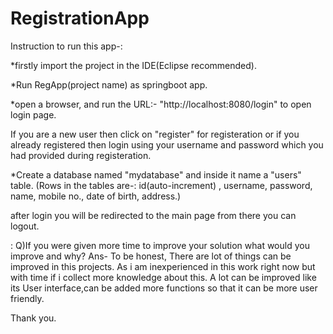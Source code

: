 # RegistrationApp
Instruction to run this app-:

*firstly import the project in the IDE(Eclipse recommended).

*Run RegApp(project name) as  springboot app.

*open a browser, and run the URL:- "http://localhost:8080/login"
to open login page.

If you are a new user then click on "register" for registeration or if you already registered
then login using your username and password which you had provided during registeration.

*Create a database named "mydatabase" and inside it name a "users" table.
(Rows in the tables are-: id(auto-increment) , username, password, name, mobile no., date of birth, address.)

after login you will be redirected to the main page from there you can logout.




: Q)If you were given more time to improve your solution what would you improve and why?
Ans- To be honest, There are lot of things can be improved in this projects. As i am inexperienced 
in this work right now but with time if i collect more knowledge about this. A lot can be improved like 
its User interface,can be added more functions so that it can be more user friendly.

Thank you.
